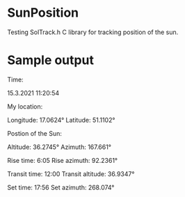 # SunPosition

Testing SolTrack.h C library for tracking position of the sun.

# Sample output

Time:

15.3.2021  11:20:54

My location:

Longitude: 17.0624°  Latitude: 51.1102°

Postion of the Sun: 

Altitude: 36.2745°  Azimuth: 167.661°


Rise time: 6:05  Rise azimuth: 92.2361°

Transit time: 12:00  Transit altitude: 36.9347°

Set time: 17:56  Set azimuth: 268.074°
